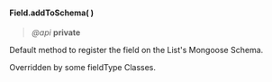 #### Field.addToSchema(  )   
> *@api* **private**  

Default method to register the field on the List's Mongoose Schema.  
<p class="caution-note">Overridden by some fieldType Classes.</p>

<div class="code-header addGitHubLink" data-file="fields/types/Type.js#L218-L228"> &nbsp;</div><pre class=" language-javascript hideCode api"></pre> 


